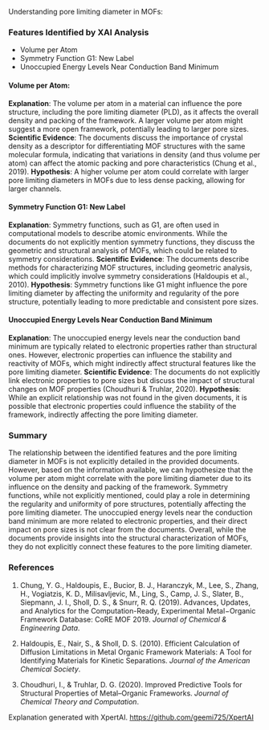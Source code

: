 Understanding pore limiting diameter in MOFs:
### Features Identified by XAI Analysis
- Volume per Atom
- Symmetry Function G1: New Label
- Unoccupied Energy Levels Near Conduction Band Minimum

#### Volume per Atom:
**Explanation**: The volume per atom in a material can influence the pore structure, including the pore limiting diameter (PLD), as it affects the overall density and packing of the framework. A larger volume per atom might suggest a more open framework, potentially leading to larger pore sizes.
**Scientific Evidence**: The documents discuss the importance of crystal density as a descriptor for differentiating MOF structures with the same molecular formula, indicating that variations in density (and thus volume per atom) can affect the atomic packing and pore characteristics (Chung et al., 2019).
**Hypothesis**: A higher volume per atom could correlate with larger pore limiting diameters in MOFs due to less dense packing, allowing for larger channels.

#### Symmetry Function G1: New Label
**Explanation**: Symmetry functions, such as G1, are often used in computational models to describe atomic environments. While the documents do not explicitly mention symmetry functions, they discuss the geometric and structural analysis of MOFs, which could be related to symmetry considerations.
**Scientific Evidence**: The documents describe methods for characterizing MOF structures, including geometric analysis, which could implicitly involve symmetry considerations (Haldoupis et al., 2010).
**Hypothesis**: Symmetry functions like G1 might influence the pore limiting diameter by affecting the uniformity and regularity of the pore structure, potentially leading to more predictable and consistent pore sizes.

#### Unoccupied Energy Levels Near Conduction Band Minimum
**Explanation**: The unoccupied energy levels near the conduction band minimum are typically related to electronic properties rather than structural ones. However, electronic properties can influence the stability and reactivity of MOFs, which might indirectly affect structural features like the pore limiting diameter.
**Scientific Evidence**: The documents do not explicitly link electronic properties to pore sizes but discuss the impact of structural changes on MOF properties (Choudhuri & Truhlar, 2020).
**Hypothesis**: While an explicit relationship was not found in the given documents, it is possible that electronic properties could influence the stability of the framework, indirectly affecting the pore limiting diameter.

### Summary
The relationship between the identified features and the pore limiting diameter in MOFs is not explicitly detailed in the provided documents. However, based on the information available, we can hypothesize that the volume per atom might correlate with the pore limiting diameter due to its influence on the density and packing of the framework. Symmetry functions, while not explicitly mentioned, could play a role in determining the regularity and uniformity of pore structures, potentially affecting the pore limiting diameter. The unoccupied energy levels near the conduction band minimum are more related to electronic properties, and their direct impact on pore sizes is not clear from the documents. Overall, while the documents provide insights into the structural characterization of MOFs, they do not explicitly connect these features to the pore limiting diameter.

### References
1. Chung, Y. G., Haldoupis, E., Bucior, B. J., Haranczyk, M., Lee, S., Zhang, H., Vogiatzis, K. D., Milisavljevic, M., Ling, S., Camp, J. S., Slater, B., Siepmann, J. I., Sholl, D. S., & Snurr, R. Q. (2019). Advances, Updates, and Analytics for the Computation-Ready, Experimental Metal−Organic Framework Database: CoRE MOF 2019. *Journal of Chemical & Engineering Data*.

2. Haldoupis, E., Nair, S., & Sholl, D. S. (2010). Efficient Calculation of Diffusion Limitations in Metal Organic Framework Materials: A Tool for Identifying Materials for Kinetic Separations. *Journal of the American Chemical Society*.

3. Choudhuri, I., & Truhlar, D. G. (2020). Improved Predictive Tools for Structural Properties of Metal–Organic Frameworks. *Journal of Chemical Theory and Computation*.

Explanation generated with XpertAI. https://github.com/geemi725/XpertAI